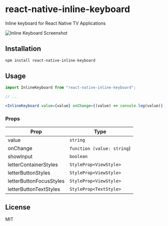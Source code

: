 # react-native-inline-keyboard

Inline keyboard for React Native TV Applications

![Inline Keyboard Screenshot](./images/screenshot.png)

## Installation

```sh
npm install react-native-inline-keyboard
```

## Usage

```jsx
import InlineKeyboard from "react-native-inline-keyboard";

// ...

<InlineKeyboard value={value} onChange={(value) => console.log(value)} />
```

### Props

| Prop | Type |
|------|------|
|value | `string` |
|onChange | `function (value: string`)|
|showInput | `boolean` |
|letterContainerStyles | `StyleProp<ViewStyle>` |
|letterButtonStyles | `StyleProp<ViewStyle>` |
|letterButtonFocusStyles | `StyleProp<ViewStyle>` |
|letterButtonTextStyles | `StyleProp<TextStyle>` |

## License

MIT

